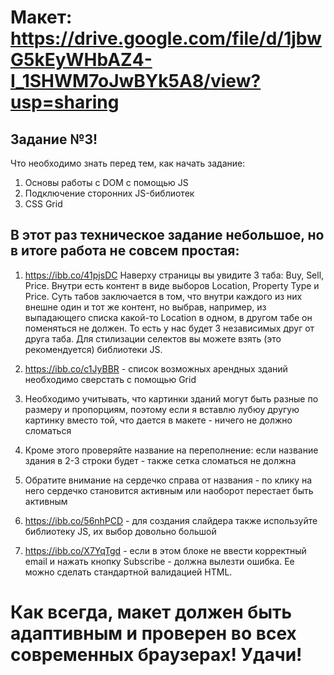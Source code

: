 # Макет: https://drive.google.com/file/d/1jbwG5kEyWHbAZ4-I_1SHWM7oJwBYk5A8/view?usp=sharing

## Задание №3!

Что необходимо знать перед тем, как начать задание:

1. Основы работы с DOM с помощью JS
2. Подключение сторонних JS-библиотек
3. CSS Grid

## В этот раз техническое задание небольшое, но в итоге работа не совсем простая:

1. https://ibb.co/41pjsDC Наверху страницы вы увидите 3 таба: Buy, Sell, Price. Внутри есть контент
   в виде выборов Location, Property Type и Price. Суть табов заключается в том, что внутри каждого
   из них внешне один и тот же контент, но выбрав, например, из выпадающего списка какой-то Location
   в одном, в другом табе он поменяться не должен. То есть у нас будет 3 независимых друг от друга
   таба. Для стилизации селектов вы можете взять (это рекомендуется) библиотеки JS.

2. https://ibb.co/c1JyBBR - список возможных арендных зданий необходимо сверстать с помощью Grid

3. Необходимо учитывать, что картинки зданий могут быть разные по размеру и пропорциям, поэтому если
   я вставлю лубюу другую картинку вместо той, что дается в макете - ничего не должно сломаться

4. Кроме этого проверяйте название на переполнение: если название здания в 2-3 строки будет - также
   сетка сломаться не должна

5. Обратите внимание на сердечко справа от названия - по клику на него сердечко становится активным
   или наоборот перестает быть активным

6. https://ibb.co/56nhPCD - для создания слайдера также используйте библиотеку JS, их выбор довольно
   большой

7. https://ibb.co/X7YqTgd - если в этом блоке не ввести корректный email и нажать кнопку Subscribe -
   должна вылезти ошибка. Ее можно сделать стандартной валидацией HTML.

# Как всегда, макет должен быть адаптивным и проверен во всех современных браузерах! Удачи!
